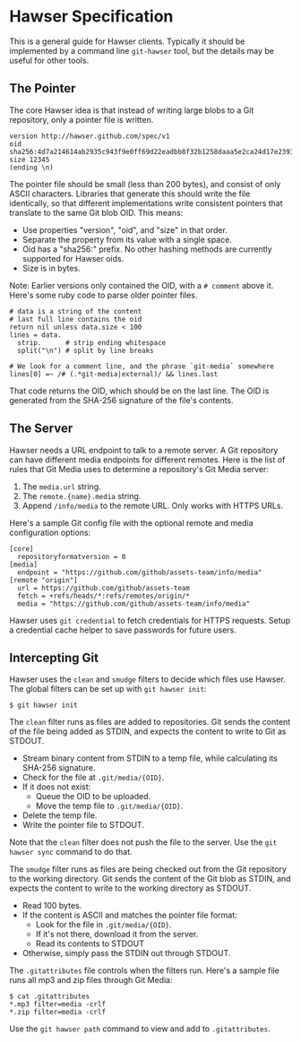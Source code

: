 # Hawser Specification

This is a general guide for Hawser clients.  Typically it should be
implemented by a command line `git-hawser` tool, but the details may be useful
for other tools.

## The Pointer

The core Hawser idea is that instead of writing large blobs to a Git repository,
only a pointer file is written.

```
version http://hawser.github.com/spec/v1
oid sha256:4d7a214614ab2935c943f9e0ff69d22eadbb8f32b1258daaa5e2ca24d17e2393
size 12345
(ending \n)
```

The pointer file should be small (less than 200 bytes), and consist of only
ASCII characters.  Libraries that generate this should write the file
identically, so that different implementations write consistent pointers that
translate to the same Git blob OID.  This means:

* Use properties "version", "oid", and "size" in that order.
* Separate the property from its value with a single space.
* Oid has a "sha256:" prefix.  No other hashing methods are currently supported
for Hawser oids.
* Size is in bytes.

Note: Earlier versions only contained the OID, with a `# comment` above it.
Here's some ruby code to parse older pointer files.

```
# data is a string of the content
# last full line contains the oid
return nil unless data.size < 100
lines = data.
  strip.      # strip ending whitespace
  split("\n") # split by line breaks

# We look for a comment line, and the phrase `git-media` somewhere
lines[0] =~ /# (.*git-media|external)/ && lines.last
```

That code returns the OID, which should be on the last line.  The OID is
generated from the SHA-256 signature of the file's contents.

## The Server

Hawser needs a URL endpoint to talk to a remote server.  A Git repository
can have different media endpoints for different remotes.  Here is the list
of rules that Git Media uses to determine a repository's Git Media server:

1. The `media.url` string.
2. The `remote.{name}.media` string.
3. Append `/info/media` to the remote URL.  Only works with HTTPS URLs.

Here's a sample Git config file with the optional remote and media configuration
options:

```
[core]
  repositoryformatversion = 0
[media]
  endpoint = "https://github.com/github/assets-team/info/media"
[remote "origin"]
  url = https://github.com/github/assets-team
  fetch = +refs/heads/*:refs/remotes/origin/*
  media = "https://github.com/github/assets-team/info/media"
```

Hawser uses `git credential` to fetch credentials for HTTPS requests.  Setup
a credential cache helper to save passwords for future users.

## Intercepting Git

Hawser uses the `clean` and `smudge` filters to decide which files use
Hawser.  The global filters can be set up with `git hawser init`:

```
$ git hawser init
```

The `clean` filter runs as files are added to repositories.  Git sends the
content of the file being added as STDIN, and expects the content to write
to Git as STDOUT.

* Stream binary content from STDIN to a temp file, while calculating its SHA-256
signature.
* Check for the file at `.git/media/{OID}`.
* If it does not exist:
  * Queue the OID to be uploaded.
  * Move the temp file to `.git/media/{OID}`.
* Delete the temp file.
* Write the pointer file to STDOUT.

Note that the `clean` filter does not push the file to the server.  Use the
`git hawser sync` command to do that.

The `smudge` filter runs as files are being checked out from the Git repository
to the working directory.  Git sends the content of the Git blob as STDIN, and
expects the content to write to the working directory as STDOUT.

* Read 100 bytes.
* If the content is ASCII and matches the pointer file format:
  * Look for the file in `.git/media/{OID}`.
  * If it's not there, download it from the server.
  * Read its contents to STDOUT
* Otherwise, simply pass the STDIN out through STDOUT.

The `.gitattributes` file controls when the filters run.  Here's a sample file
runs all mp3 and zip files through Git Media:

```
$ cat .gitattributes
*.mp3 filter=media -crlf
*.zip filter=media -crlf
```

Use the `git hawser path` command to view and add to `.gitattributes`.

